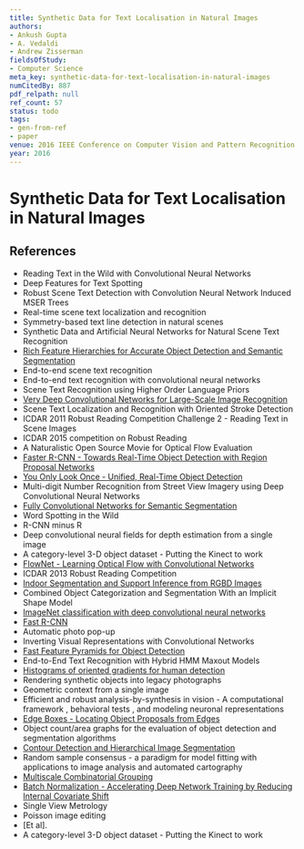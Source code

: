 ```yaml
---
title: Synthetic Data for Text Localisation in Natural Images
authors:
- Ankush Gupta
- A. Vedaldi
- Andrew Zisserman
fieldsOfStudy:
- Computer Science
meta_key: synthetic-data-for-text-localisation-in-natural-images
numCitedBy: 887
pdf_relpath: null
ref_count: 57
status: todo
tags:
- gen-from-ref
- paper
venue: 2016 IEEE Conference on Computer Vision and Pattern Recognition (CVPR)
year: 2016
---
```


# Synthetic Data for Text Localisation in Natural Images

## References

- Reading Text in the Wild with Convolutional Neural Networks
- Deep Features for Text Spotting
- Robust Scene Text Detection with Convolution Neural Network Induced MSER Trees
- Real-time scene text localization and recognition
- Symmetry-based text line detection in natural scenes
- Synthetic Data and Artificial Neural Networks for Natural Scene Text Recognition
- [Rich Feature Hierarchies for Accurate Object Detection and Semantic Segmentation](./rich-feature-hierarchies-for-accurate-object-detection-and-semantic-segmentation.md)
- End-to-end scene text recognition
- End-to-end text recognition with convolutional neural networks
- Scene Text Recognition using Higher Order Language Priors
- [Very Deep Convolutional Networks for Large-Scale Image Recognition](./very-deep-convolutional-networks-for-large-scale-image-recognition.md)
- Scene Text Localization and Recognition with Oriented Stroke Detection
- ICDAR 2011 Robust Reading Competition Challenge 2 - Reading Text in Scene Images
- ICDAR 2015 competition on Robust Reading
- A Naturalistic Open Source Movie for Optical Flow Evaluation
- [Faster R-CNN - Towards Real-Time Object Detection with Region Proposal Networks](./faster-r-cnn-towards-real-time-object-detection-with-region-proposal-networks.md)
- [You Only Look Once - Unified, Real-Time Object Detection](./you-only-look-once-unified-real-time-object-detection.md)
- Multi-digit Number Recognition from Street View Imagery using Deep Convolutional Neural Networks
- [Fully Convolutional Networks for Semantic Segmentation](./fully-convolutional-networks-for-semantic-segmentation.md)
- Word Spotting in the Wild
- R-CNN minus R
- Deep convolutional neural fields for depth estimation from a single image
- A category-level 3-D object dataset - Putting the Kinect to work
- [FlowNet - Learning Optical Flow with Convolutional Networks](./flownet-learning-optical-flow-with-convolutional-networks.md)
- ICDAR 2013 Robust Reading Competition
- [Indoor Segmentation and Support Inference from RGBD Images](./indoor-segmentation-and-support-inference-from-rgbd-images.md)
- Combined Object Categorization and Segmentation With an Implicit Shape Model
- [ImageNet classification with deep convolutional neural networks](./imagenet-classification-with-deep-convolutional-neural-networks.md)
- [Fast R-CNN](./fast-r-cnn.md)
- Automatic photo pop-up
- Inverting Visual Representations with Convolutional Networks
- [Fast Feature Pyramids for Object Detection](./fast-feature-pyramids-for-object-detection.md)
- End-to-End Text Recognition with Hybrid HMM Maxout Models
- [Histograms of oriented gradients for human detection](./histograms-of-oriented-gradients-for-human-detection.md)
- Rendering synthetic objects into legacy photographs
- Geometric context from a single image
- Efficient and robust analysis-by-synthesis in vision - A computational framework , behavioral tests , and modeling neuronal representations
- [Edge Boxes - Locating Object Proposals from Edges](./edge-boxes-locating-object-proposals-from-edges.md)
- Object count/area graphs for the evaluation of object detection and segmentation algorithms
- [Contour Detection and Hierarchical Image Segmentation](./contour-detection-and-hierarchical-image-segmentation.md)
- Random sample consensus - a paradigm for model fitting with applications to image analysis and automated cartography
- [Multiscale Combinatorial Grouping](./multiscale-combinatorial-grouping.md)
- [Batch Normalization - Accelerating Deep Network Training by Reducing Internal Covariate Shift](./batch-normalization-accelerating-deep-network-training-by-reducing-internal-covariate-shift.md)
- Single View Metrology
- Poisson image editing
- [Et al].
- A category-level 3-D object dataset - Putting the Kinect to work
